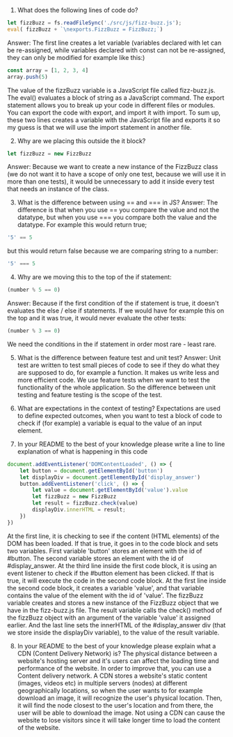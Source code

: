 1. What does the following lines of code do?
```js
let fizzBuzz = fs.readFileSync('./src/js/fizz-buzz.js');
eval( fizzBuzz + `\nexports.FizzBuzz = FizzBuzz;`)
```
Answer: The first line creates a let variable (variables declared with let can be re-assigned, while variables declared with const can not be re-assigned, they can only be modified for example like this:)
```js
const array = [1, 2, 3, 4]
array.push(5)
```
The value of the fizzBuzz variable is a JavaScript file called fizz-buzz.js.
The eval() evaluates a block of string as a JavaScript command.
The export statement allows you to break up your code in different files or modules. You can export the code with export, and import it with import.
To sum up, these two lines creates a variable with the JavaScript file and exports it so my guess is that we will use the import statement in another file.

2. Why are we placing this outside the it block?
```js
let fizzBuzz = new FizzBuzz
```
Answer: Because we want to create a new instance of the FizzBuzz class (we do not want it to have a scope of only one test, because we will use it in more than one tests), it would be unnecessary to add it inside every test that needs an instance of the class.

3. What is the difference between using == and === in JS?
Answer: The difference is that when you use == you compare the value and not the datatype, but when you use === you compare both the value and the datatype. For example this would return true;
```js
'5' == 5
```
but this would return false because we are comparing string to a number:
```js
'5' === 5
```

4. Why are we moving this to the top of the if statement:
```js
(number % 5 == 0)
```
Answer: Because if the first condition of the if statement is true, it doesn't evaluates the else / else if statements. If we would have for example this on the top and it was true, it would never evaluate the other tests:
```js
(number % 3 == 0)
```
We need the conditions in the if statement in order most rare - least rare.

5. What is the difference between feature test and unit test?
Answer: Unit test are written to test small pieces of code to see if they do what they are supposed to do, for example a function. It makes us write less and more efficient code.
We use feature tests when we want to test the functionality of the whole application.
So the difference between unit testing and feature testing is the scope of the test.

6. What are expectations in the context of testing?
Expectations are used to define expected outcomes, when you want to test a block of code to check if (for example) a variable is equal to the value of an input element.

7. In your README to the best of your knowledge please write a line to line explanation of what is happening in this code
```js
document.addEventListener('DOMContentLoaded', () => {
    let button = document.getElementById('button')
    let displayDiv = document.getElementById('display_answer')
    button.addEventListener('click', () => {
        let value = document.getElementById('value').value
        let fizzBuzz = new FizzBuzz
        let result = fizzBuzz.check(value)
        displayDiv.innerHTML = result;
    })
})
```
At the first line, it is checking to see if the content (HTML elements) of the DOM has been loaded. If that is true, it goes in to the code block and sets two variables. First variable 'button' stores an element with the id of #button. The second variable stores an element with the id of #display_answer.
At the third line inside the first code block, it is using an event listener to check if the #button element has been clicked. If that is true, it will execute the code in the second code block.
At the first line inside the second code block, it creates a variable 'value', and that variable contains the value of the element with the id of 'value'.
The fizzBuzz variable creates and stores a new instance of the FizzBuzz object that we have in the fizz-buzz.js file.
The result variable calls the check() method of the fizzBuzz object with an argument of the variable 'value' it assigned earlier.
And the last line sets the innerHTML of the #display_answer div (that we store inside the displayDiv variable), to the value of the result variable.

8. In your README to the best of your knowledge please explain what a CDN (Content Delivery Network) is?
The physical distance between a website's hosting server and it's users can affect the loading time and performance of the website. In order to improve that, you can use a Content delivery network.
A CDN stores a website's static content (images, videos etc) in multiple servers (nodes) at different geographically locations, so when the user wants to for example download an image, it will recognize the user's physical location. Then, it will find the node closest to the user's location and from there, the user will be able to download the image.
Not using a CDN can cause the website to lose visitors since it will take longer time to load the content of the website.
